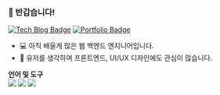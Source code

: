 ### 👋 반갑습니다!

[![Tech Blog Badge](https://img.shields.io/badge/Blog-CC0000?style=flat-square&logo=Tesla&logoColor=white&link=https://ha1fm00n.tistory.com/)](https://ha1fm00n.tistory.com/) 
[![Portfolio Badge](https://img.shields.io/badge/Portfolio-ffffff?style=flat-square&logo=Notion&logoColor=black&link=https://www.notion.so/55c5f18b13e346f8a0960be2af20173b)](https://spring-marigold-a7d.notion.site/55c5f18b13e346f8a0960be2af20173b)

* 💻 아직 배울게 많은 웹 백엔드 엔지니어입니다.
* 🎨 유저를 생각하며 프론트엔드, UI/UX 디자인에도 관심이 많습니다.

**언어 및 도구**  
<img src="https://img.shields.io/badge/Python-3776AB?style=for-the-badge&logo=Python&logoColor=white">
<img src="https://img.shields.io/badge/spring-6DB33F?style=for-the-badge&logo=spring&logoColor=white">
<img src="https://img.shields.io/badge/javascript-F7DF1E?style=for-the-badge&logo=javascript&logoColor=white">
